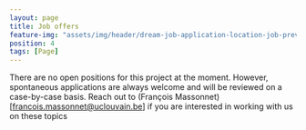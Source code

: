 ```yaml
---
layout: page
title: Job offers
feature-img: "assets/img/header/dream-job-application-location-job-preview.jpg"
position: 4
tags: [Page]
---
```


There are no open positions for this project at the moment. However, spontaneous applications are always welcome and will be reviewed on a case-by-case basis. Reach out to (François Massonnet)[francois.massonnet@uclouvain.be] if you are interested in working with us on these topics
